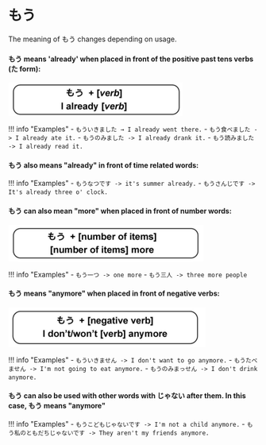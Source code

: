 # もう

The meaning of もう changes depending on usage.

#### もう means 'already' when placed in front of the positive past tens verbs (た form):

![Alt text](../../img/もう-already.png)

!!! info "Examples"
    - `もういきました → I already went there.`
    - `もう食べました -> I already ate it.`
    - `もうのみました -> I already drank it.`
    - `もう読みました -> I already read it.`

#### もう also means "already" in front of time related words:

!!! info "Examples"
    - `もうなつです -> it's summer already.`
    - `もうさんじです -> It's already three o' clock.`

#### もう can also mean "more" when placed in front of number words:

![Alt text](../../img/もう-number.png)

!!! info "Examples"
    - `もう一つ -> one more`
    - `もう三人 -> three more people`

#### もう means "anymore" when placed in front of negative verbs:

![Alt text](../../img/もう-anymore.png)

!!! info "Examples"
    - `もういきません -> I don't want to go anymore.`
    - `もうたべません -> I'm not going to eat anymore.`
    - `もうのみまっせん -> I don't drink anymore.`
  
#### もう can also be used with other words with じゃない after them. In this case, もう means "anymore"

!!! info "Examples"
    - `もうこどもじゃないです -> I'm not a child anymore.`
    - `もう私のともだちじゃないです -> They aren't my friends anymore.`